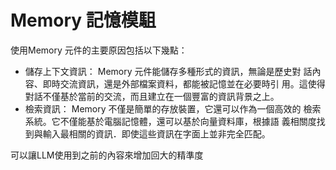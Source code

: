 # Memory 記憶模駔
使用Memory 元件的主要原因包括以下幾點：
- 儲存上下文資訊： Memory 元件能儲存多種形式的資訊，無論是歷史對
  話內容、即時交流資訊，還是外部檔案資料，都能被記憶並在必要時引
  用。這使得對話不僅基於當前的交流，而且建立在一個豐富的資訊背景之上。
- 檢索資訊： Memory 不僅是簡單的存放裝置，它還可以作為一個高效的
  檢索系統。它不僅能基於電腦記憶體，還可以基於向量資料庫，根據語
  義相關度找到與輸入最相關的資訊．即使這些資訊在字面上並非完全匹配。

可以讓LLM使用到之前的內容來增加回大的精準度
